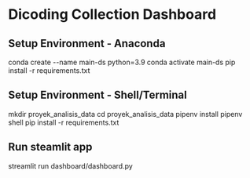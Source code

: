 # Dicoding Collection Dashboard 

## Setup Environment - Anaconda

conda create --name main-ds python=3.9
conda activate main-ds
pip install -r requirements.txt


## Setup Environment - Shell/Terminal

mkdir proyek_analisis_data
cd proyek_analisis_data
pipenv install
pipenv shell
pip install -r requirements.txt


## Run steamlit app

streamlit run dashboard/dashboard.py
